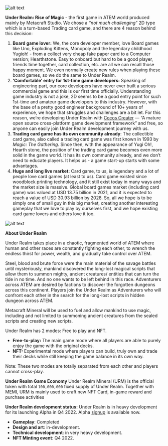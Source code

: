 ![alt text](https://github.com/cocrafts/whitepaper/blob/master/assets/img/under-realm.png?raw=true)

**Under Realm: Rise of Magic** - the first game in ATEM world produced mainly by Metacraft Studio. We chose a *“not much challenging*” 2D type which is a turn-based Trading card game, and there are 4 reason behind this decision:

1. **Board game lover:** We, the core developer member, love Board games like Uno, Exploding Kittens, Monopoly and the legendary childhood Yugioh! - from a collect very cheap fake paper card to a Computer version; Hearthstone. Easy to onboard but hard to be a good player, friends time together, card collection, etc. are all we can recall those happy moment. We even normally create new rules when playing these board games, so we do the same to Under Realm.
2. **‘Comfortable’ entry for 1st-time game developers:** Speaking of engineering part, our core developers have never ever built a serious commercial game and this is our first time officially. Understanding game industry is not a joke, 2D seems to be a good entry point for such 1st-time and amateur game developers to this industry. However, with the base of a pretty good engineer background of 10+ years of experience, we hope that struggles and challenges are a bit let. For this reason, we’re developing Under Realm with [Cocos Creater](https://www.cocos.com/) — “A mature open source cross-platform game development framework” and free, so anyone can easily join Under Realm development journey with us.
3. **Trading card game has its own community already**: The collectible card game, also called a trading card game was first known in 1993 by *Magic: The Gathering.* Since then, with the appearance of Yugi Oh!, Hearth stone, the position of the trading card game becomes even more solid in the game world. It has its own community already, and we don’t need to educate players. It helps us - a game start-up starts with some advantages.
4. **Huge and long live market:** Card game, to us, is legendary and a lot of people love card games (at least to us). Card game existed since woodblock printing technology, and it still exist today in many ways and the market size is massive. Global board games market (including card game) was valued at USD 13.75 billion in 2021, and it is expected to reach a value of USD 30.93 billion by 2028. So, all we hope is to be simply one of small guy in this big market, creating another interesting gameplay that we love to play by ourselves first, and we hope existing card game lovers and others love it too.

![alt text](https://github.com/cocrafts/whitepaper/blob/master/assets/img/card-play.png?raw=true)

**About Under Realm**

Under Realm takes place in a chaotic, fragmented world of ATEM where human and other races are constantly fighting each other, to wrench the endless thirst for power, wealth, and gradually take control over ATEM.

Steel, blood and brute force were the main material of the savage battles until mysteriously, mankind discovered the long-lost magical scripts that allow them to summon mighty, ancient creatures/ entities that can turn the tide in no time. And no one wants to be left behind in this race. Adventurers across ATEM are desired by factions to discover the forgotten dungeons across this continent. Players join the Under Realm as Adventurers who will confront each other in the search for the long-lost scripts in hidden dungeon across ATEM.

Metacraft Mineral will be used to fuel and allow mankind to use magic, including and not limited to summoning ancient creatures from the sealed scripts and creating new scripts.

Under Realm has 2 modes: Free to play and NFT.

- **Free-to-play:** The main game mode where all players are able to purely enjoy the game with the original decks.
- **NFT:** Experimental mode where players can build, truly own and trade their decks while still keeping the game balance in its own way.

Note: These two modes are totally separated from each other and players cannot cross-play.

**Under Realm Game Economy**
Under Realm Mineral (URM) is the official token with total `100,000,000` fixed supply of Under Realm. Together with MEMI, URM is mainly used to craft new NFT Card, in-game reward and purchase activities

**Under Realm development status:**
Under Realm is in heavy development for its launching Alpha in Q4 2022. Alpha [signup](https://stormgate.io/) is available now.

- **Gameplay**: Completed
- **Design and art**: in-development.
- **Technical development**: in very heavy development.
- **NFT Minting event**: Q4 2022.
